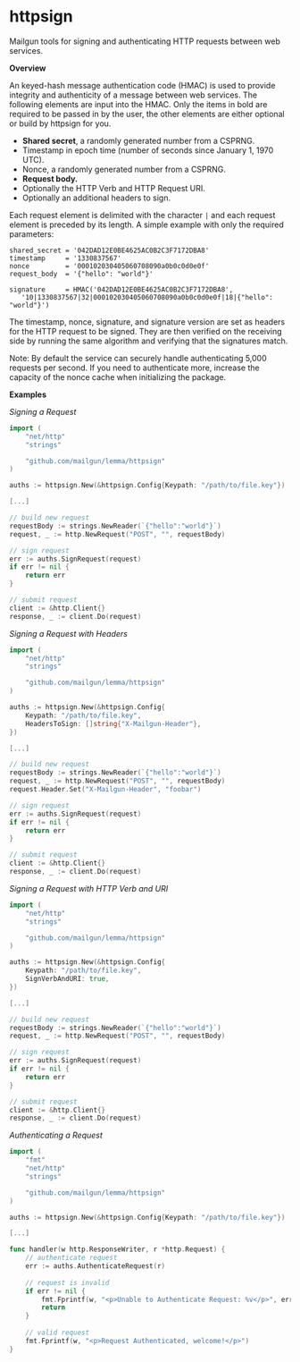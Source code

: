 httpsign
=========

Mailgun tools for signing and authenticating HTTP requests between web services.

**Overview**

An keyed-hash message authentication code (HMAC) is used to provide integrity and
authenticity of a message between web services. The following elements are input
into the HMAC. Only the items in bold are required to be passed in by the user, the
other elements are either optional or build by httpsign for you.

* **Shared secret**, a randomly generated number from a CSPRNG.
* Timestamp in epoch time (number of seconds since January 1, 1970 UTC).
* Nonce, a randomly generated number from a CSPRNG.
* **Request body.**
* Optionally the HTTP Verb and HTTP Request URI.
* Optionally an additional headers to sign.

Each request element is delimited with the character `|` and each request element is
preceded by its length. A simple example with only the required parameters:

```
shared_secret = '042DAD12E0BE4625AC0B2C3F7172DBA8'
timestamp     = '1330837567'
nonce         = '000102030405060708090a0b0c0d0e0f'
request_body  = '{"hello": "world"}'

signature     = HMAC('042DAD12E0BE4625AC0B2C3F7172DBA8',
   '10|1330837567|32|000102030405060708090a0b0c0d0e0f|18|{"hello": "world"}')
```

The timestamp, nonce, signature, and signature version are set as headers for the
HTTP request to be signed. They are then verified on the receiving side by running the
same algorithm and verifying that the signatures match.

Note: By default the service can securely handle authenticating 5,000 requests per
second. If you need to authenticate more, increase the capacity of the nonce 
cache when initializing the package.

**Examples**


_Signing a Request_

```go
import (
    "net/http"
    "strings"

    "github.com/mailgun/lemma/httpsign"
)

auths := httpsign.New(&httpsign.Config{Keypath: "/path/to/file.key"})

[...]

// build new request
requestBody := strings.NewReader(`{"hello":"world"}`)
request, _ := http.NewRequest("POST", "", requestBody)

// sign request
err := auths.SignRequest(request)
if err != nil {
    return err
}

// submit request
client := &http.Client{}
response, _ := client.Do(request)
```

_Signing a Request with Headers_

```go
import (
    "net/http"
    "strings"

    "github.com/mailgun/lemma/httpsign"
)

auths := httpsign.New(&httpsign.Config{
    Keypath: "/path/to/file.key",
    HeadersToSign: []string{"X-Mailgun-Header"},
})

[...]

// build new request
requestBody := strings.NewReader(`{"hello":"world"}`)
request, _ := http.NewRequest("POST", "", requestBody)
request.Header.Set("X-Mailgun-Header", "foobar")

// sign request
err := auths.SignRequest(request)
if err != nil {
    return err
}

// submit request
client := &http.Client{}
response, _ := client.Do(request)
```

_Signing a Request with HTTP Verb and URI_

```go
import (
    "net/http"
    "strings"

    "github.com/mailgun/lemma/httpsign"
)

auths := httpsign.New(&httpsign.Config{
    Keypath: "/path/to/file.key",
    SignVerbAndURI: true,
})

[...]

// build new request
requestBody := strings.NewReader(`{"hello":"world"}`)
request, _ := http.NewRequest("POST", "", requestBody)

// sign request
err := auths.SignRequest(request)
if err != nil {
    return err
}

// submit request
client := &http.Client{}
response, _ := client.Do(request)
```

_Authenticating a Request_

```go
import (
    "fmt"
    "net/http"
    "strings"

    "github.com/mailgun/lemma/httpsign"
)

auths := httpsign.New(&httpsign.Config{Keypath: "/path/to/file.key"})

[...]

func handler(w http.ResponseWriter, r *http.Request) {
    // authenticate request
    err := auths.AuthenticateRequest(r)
   
    // request is invalid
    if err != nil {
        fmt.Fprintf(w, "<p>Unable to Authenticate Request: %v</p>", err)
        return
    }
  
    // valid request
    fmt.Fprintf(w, "<p>Request Authenticated, welcome!</p>")
}
```
